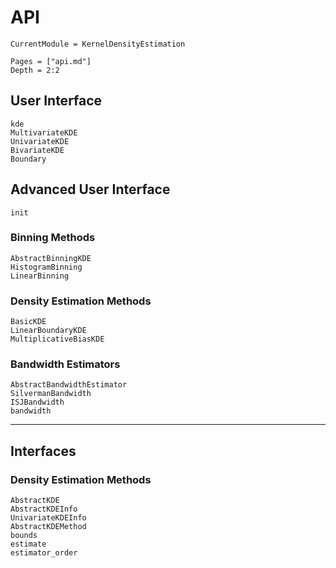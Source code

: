 # API

```@meta
CurrentModule = KernelDensityEstimation
```

```@contents
Pages = ["api.md"]
Depth = 2:2
```

## User Interface

```@docs
kde
MultivariateKDE
UnivariateKDE
BivariateKDE
Boundary
```

## Advanced User Interface

```@docs
init
```

### Binning Methods
```@docs
AbstractBinningKDE
HistogramBinning
LinearBinning
```

### Density Estimation Methods
```@docs
BasicKDE
LinearBoundaryKDE
MultiplicativeBiasKDE
```

### Bandwidth Estimators
```@docs
AbstractBandwidthEstimator
SilvermanBandwidth
ISJBandwidth
bandwidth
```

---

## Interfaces

### Density Estimation Methods
```@docs
AbstractKDE
AbstractKDEInfo
UnivariateKDEInfo
AbstractKDEMethod
bounds
estimate
estimator_order
```
